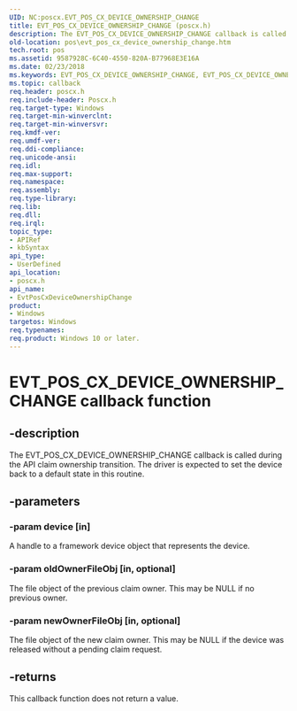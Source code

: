 ```yaml
---
UID: NC:poscx.EVT_POS_CX_DEVICE_OWNERSHIP_CHANGE
title: EVT_POS_CX_DEVICE_OWNERSHIP_CHANGE (poscx.h)
description: The EVT_POS_CX_DEVICE_OWNERSHIP_CHANGE callback is called during the API claim ownership transition. The driver is expected to set the device back to a default state in this routine.
old-location: pos\evt_pos_cx_device_ownership_change.htm
tech.root: pos
ms.assetid: 9587928C-6C40-4550-820A-B77968E3E16A
ms.date: 02/23/2018
ms.keywords: EVT_POS_CX_DEVICE_OWNERSHIP_CHANGE, EVT_POS_CX_DEVICE_OWNERSHIP_CHANGE callback, EvtPosCxDeviceOwnershipChange, EvtPosCxDeviceOwnershipChange callback function, pos.evt_pos_cx_device_ownership_change, poscx/EvtPosCxDeviceOwnershipChange
ms.topic: callback
req.header: poscx.h
req.include-header: Poscx.h
req.target-type: Windows
req.target-min-winverclnt: 
req.target-min-winversvr: 
req.kmdf-ver: 
req.umdf-ver: 
req.ddi-compliance: 
req.unicode-ansi: 
req.idl: 
req.max-support: 
req.namespace: 
req.assembly: 
req.type-library: 
req.lib: 
req.dll: 
req.irql: 
topic_type:
- APIRef
- kbSyntax
api_type:
- UserDefined
api_location:
- poscx.h
api_name:
- EvtPosCxDeviceOwnershipChange
product:
- Windows
targetos: Windows
req.typenames: 
req.product: Windows 10 or later.
---
```


# EVT_POS_CX_DEVICE_OWNERSHIP_CHANGE callback function


## -description


The 
  EVT_POS_CX_DEVICE_OWNERSHIP_CHANGE callback is called during the API claim ownership transition. The driver is expected to set the device back to a default state in this routine.


## -parameters




### -param device [in]

A handle to a framework device object that represents the device.


### -param oldOwnerFileObj [in, optional]

The file object of the previous claim owner. This may be NULL if no previous owner.


### -param newOwnerFileObj [in, optional]

The file object of the new claim owner. This may be NULL if the device was released without a pending claim request.


## -returns



This callback function does not return a value.



